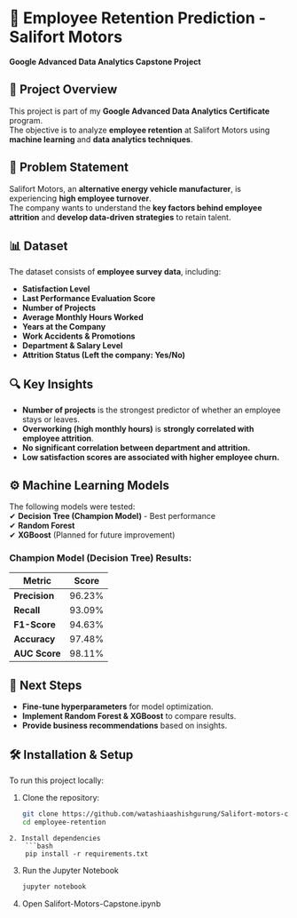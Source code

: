 # 🚀 Employee Retention Prediction - Salifort Motors  
**Google Advanced Data Analytics Capstone Project**  

## 📌 Project Overview  
This project is part of my **Google Advanced Data Analytics Certificate** program.  
The objective is to analyze **employee retention** at Salifort Motors using **machine learning** and **data analytics techniques**.  

## 🎯 Problem Statement  
Salifort Motors, an **alternative energy vehicle manufacturer**, is experiencing **high employee turnover**.  
The company wants to understand the **key factors behind employee attrition** and **develop data-driven strategies** to retain talent.  

## 📊 Dataset  
The dataset consists of **employee survey data**, including:  
- **Satisfaction Level**  
- **Last Performance Evaluation Score**  
- **Number of Projects**  
- **Average Monthly Hours Worked**  
- **Years at the Company**  
- **Work Accidents & Promotions**  
- **Department & Salary Level**  
- **Attrition Status (Left the company: Yes/No)**  

## 🔍 Key Insights  
- **Number of projects** is the strongest predictor of whether an employee stays or leaves.  
- **Overworking (high monthly hours)** is **strongly correlated with employee attrition**.  
- **No significant correlation between department and attrition.**  
- **Low satisfaction scores are associated with higher employee churn.**  

## ⚙️ Machine Learning Models  
The following models were tested:  
✔ **Decision Tree (Champion Model)** - Best performance  
✔ **Random Forest**  
✔ **XGBoost** (Planned for future improvement)  

### **Champion Model (Decision Tree) Results:**  
| Metric           | Score   |
|-----------------|---------|
| **Precision**   | 96.23%  |
| **Recall**      | 93.09%  |
| **F1-Score**    | 94.63%  |
| **Accuracy**    | 97.48%  |
| **AUC Score**   | 98.11%  |

## 📌 Next Steps  
- **Fine-tune hyperparameters** for model optimization.  
- **Implement Random Forest & XGBoost** to compare results.  
- **Provide business recommendations** based on insights.  

## 🛠️ Installation & Setup  
To run this project locally:  
1. Clone the repository:  
   ```bash
   git clone https://github.com/watashiaashishgurung/Salifort-motors-capstone-project.git
   cd employee-retention
```
2. Install dependencies
    ```bash
    pip install -r requirements.txt
   ```
3. Run the Jupyter Notebook 

    ```bash
    jupyter notebook 
    ```
4. Open Salifort-Motors-Capstone.ipynb
    
